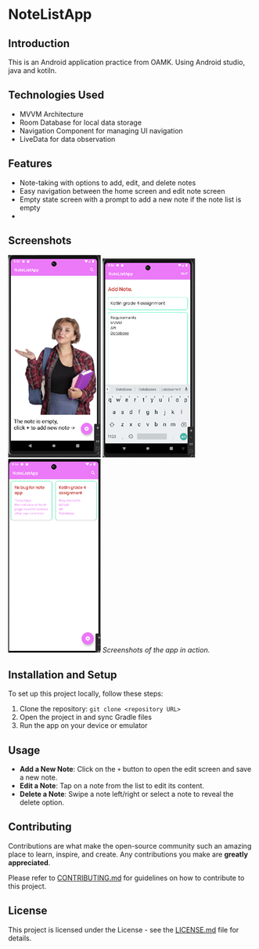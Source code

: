 ﻿# NoteListApp

## Introduction
This is an Android application practice from OAMK. Using Android studio, java and kotiln.

## Technologies Used
- MVVM Architecture
- Room Database for local data storage
- Navigation Component for managing UI navigation
- LiveData for data observation


## Features
- Note-taking with options to add, edit, and delete notes
- Easy navigation between the home screen and edit note screen
- Empty state screen with a prompt to add a new note if the note list is empty
- <Any other features>

## Screenshots
![Home Screen](https://github.com/ofiscarlett/NoteListApp/blob/main/NoteAppHomeScreen.png)
![Edit Note Screen](https://github.com/ofiscarlett/NoteListApp/blob/main/NoteAppEditNoteScreen.png)
![Note View Screen](https://github.com/ofiscarlett/NoteListApp/blob/main/NoteAppNoteViewScreen.png)
*Screenshots of the app in action.*

## Installation and Setup
To set up this project locally, follow these steps:
1. Clone the repository: `git clone <repository URL>`
2. Open the project in <IDE Name> and sync Gradle files
3. Run the app on your device or emulator

## Usage
- **Add a New Note**: Click on the `+` button to open the edit screen and save a new note.
- **Edit a Note**: Tap on a note from the list to edit its content.
- **Delete a Note**: Swipe a note left/right or select a note to reveal the delete option.

## Contributing
Contributions are what make the open-source community such an amazing place to learn, inspire, and create. Any contributions you make are **greatly appreciated**.

Please refer to [CONTRIBUTING.md](<URL to CONTRIBUTING.md>) for guidelines on how to contribute to this project.

## License
This project is licensed under the <License Name> License - see the [LICENSE.md](LICENSE.md) file for details.
